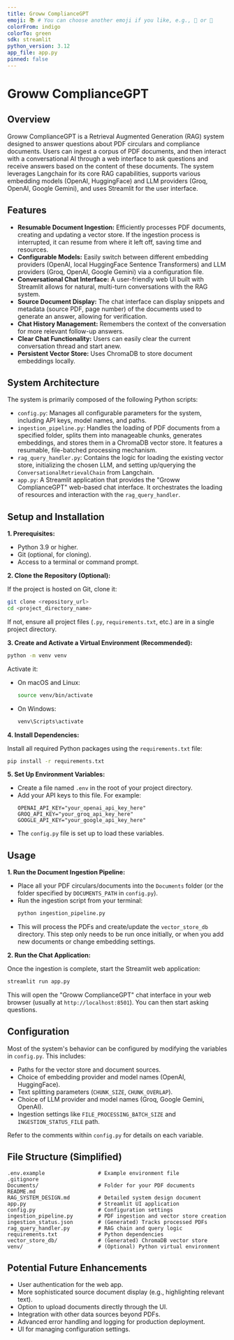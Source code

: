```yaml
---
title: Groww ComplianceGPT
emoji: 📚 # You can choose another emoji if you like, e.g., 🔎 or 🤖
colorFrom: indigo
colorTo: green
sdk: streamlit
python_version: 3.12
app_file: app.py
pinned: false
---
```



# Groww ComplianceGPT

## Overview

Groww ComplianceGPT is a Retrieval Augmented Generation (RAG) system designed to answer questions about PDF circulars and compliance documents. Users can ingest a corpus of PDF documents, and then interact with a conversational AI through a web interface to ask questions and receive answers based on the content of these documents. The system leverages Langchain for its core RAG capabilities, supports various embedding models (OpenAI, HuggingFace) and LLM providers (Groq, OpenAI, Google Gemini), and uses Streamlit for the user interface.

## Features

*   **Resumable Document Ingestion:** Efficiently processes PDF documents, creating and updating a vector store. If the ingestion process is interrupted, it can resume from where it left off, saving time and resources.
*   **Configurable Models:** Easily switch between different embedding providers (OpenAI, local HuggingFace Sentence Transformers) and LLM providers (Groq, OpenAI, Google Gemini) via a configuration file.
*   **Conversational Chat Interface:** A user-friendly web UI built with Streamlit allows for natural, multi-turn conversations with the RAG system.
*   **Source Document Display:** The chat interface can display snippets and metadata (source PDF, page number) of the documents used to generate an answer, allowing for verification.
*   **Chat History Management:** Remembers the context of the conversation for more relevant follow-up answers.
*   **Clear Chat Functionality:** Users can easily clear the current conversation thread and start anew.
*   **Persistent Vector Store:** Uses ChromaDB to store document embeddings locally.

## System Architecture

The system is primarily composed of the following Python scripts:

*   `config.py`: Manages all configurable parameters for the system, including API keys, model names, and paths.
*   `ingestion_pipeline.py`: Handles the loading of PDF documents from a specified folder, splits them into manageable chunks, generates embeddings, and stores them in a ChromaDB vector store. It features a resumable, file-batched processing mechanism.
*   `rag_query_handler.py`: Contains the logic for loading the existing vector store, initializing the chosen LLM, and setting up/querying the `ConversationalRetrievalChain` from Langchain.
*   `app.py`: A Streamlit application that provides the "Groww ComplianceGPT" web-based chat interface. It orchestrates the loading of resources and interaction with the `rag_query_handler`.

## Setup and Installation

**1. Prerequisites:**

*   Python 3.9 or higher.
*   Git (optional, for cloning).
*   Access to a terminal or command prompt.

**2. Clone the Repository (Optional):**

   If the project is hosted on Git, clone it:
   ```bash
   git clone <repository_url>
   cd <project_directory_name>
   ```
   If not, ensure all project files (`.py`, `requirements.txt`, etc.) are in a single project directory.

**3. Create and Activate a Virtual Environment (Recommended):**

   ```bash
   python -m venv venv
   ```
   Activate it:
   *   On macOS and Linux:
       ```bash
       source venv/bin/activate
       ```
   *   On Windows:
       ```bash
       venv\Scripts\activate
       ```

**4. Install Dependencies:**

   Install all required Python packages using the `requirements.txt` file:
   ```bash
   pip install -r requirements.txt
   ```

**5. Set Up Environment Variables:**

   *   Create a file named `.env` in the root of your project directory.
   *   Add your API keys to this file. For example:
       ```env
       OPENAI_API_KEY="your_openai_api_key_here"
       GROQ_API_KEY="your_groq_api_key_here"
       GOOGLE_API_KEY="your_google_api_key_here"
       ```
   *   The `config.py` file is set up to load these variables.

## Usage

**1. Run the Document Ingestion Pipeline:**

   *   Place all your PDF circulars/documents into the `Documents` folder (or the folder specified by `DOCUMENTS_PATH` in `config.py`).
   *   Run the ingestion script from your terminal:
       ```bash
       python ingestion_pipeline.py
       ```
   *   This will process the PDFs and create/update the `vector_store_db` directory. This step only needs to be run once initially, or when you add new documents or change embedding settings.

**2. Run the Chat Application:**

   Once the ingestion is complete, start the Streamlit web application:
   ```bash
   streamlit run app.py
   ```
   This will open the "Groww ComplianceGPT" chat interface in your web browser (usually at `http://localhost:8501`). You can then start asking questions.

## Configuration

Most of the system's behavior can be configured by modifying the variables in `config.py`. This includes:

*   Paths for the vector store and document sources.
*   Choice of embedding provider and model names (OpenAI, HuggingFace).
*   Text splitting parameters (`CHUNK_SIZE`, `CHUNK_OVERLAP`).
*   Choice of LLM provider and model names (Groq, Google Gemini, OpenAI).
*   Ingestion settings like `FILE_PROCESSING_BATCH_SIZE` and `INGESTION_STATUS_FILE` path.

Refer to the comments within `config.py` for details on each variable.

## File Structure (Simplified)

```
.env.example                 # Example environment file
.gitignore
Documents/                   # Folder for your PDF documents
README.md
RAG_SYSTEM_DESIGN.md         # Detailed system design document
app.py                       # Streamlit UI application
config.py                    # Configuration settings
ingestion_pipeline.py        # PDF ingestion and vector store creation
ingestion_status.json        # (Generated) Tracks processed PDFs
rag_query_handler.py         # RAG chain and query logic
requirements.txt             # Python dependencies
vector_store_db/             # (Generated) ChromaDB vector store
venv/                        # (Optional) Python virtual environment
```

## Potential Future Enhancements

*   User authentication for the web app.
*   More sophisticated source document display (e.g., highlighting relevant text).
*   Option to upload documents directly through the UI.
*   Integration with other data sources beyond PDFs.
*   Advanced error handling and logging for production deployment.
*   UI for managing configuration settings. 